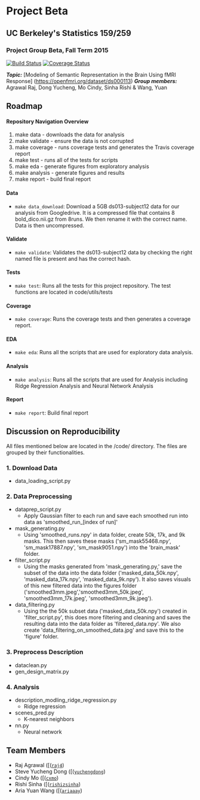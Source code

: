 # Project Beta
## UC Berkeley's Statistics 159/259
### Project Group Beta, Fall Term 2015 

[![Build Status](https://travis-ci.org/berkeley-stat159/project-beta.svg?branch=master)](https://travis-ci.org/berkeley-stat159/project-beta) 
[![Coverage Status](https://coveralls.io/repos/berkeley-stat159/project-beta/badge.svg?branch=master&service=github)](https://coveralls.io/github/berkeley-stat159/project-beta?branch=master)

_**Topic:**_ [Modeling of Semantic Representation in the Brain Using fMRI Response] (https://openfmri.org/dataset/ds000113)
_**Group members:**_ Agrawal Raj, Dong Yucheng, Mo Cindy, Sinha Rishi & Wang, Yuan


## Roadmap

#### Repository Navigation Overview 
1. make data -  downloads the data for analysis
2. make validate - ensure the data is not corrupted
3. make coverage - runs coverage tests and generates the Travis coverage report
4. make test - runs all of the tests for scripts 
5. make eda - generate figures from exploratory analysis
6. make analysis - generate figures and results
7. make report - build final report

#### Data
- `make data_download`: Download a 5GB ds013-subject12 data for our analysis from Googledrive. It is a compressed file that contains 8 bold_dico.nii.gz from 8runs. We then rename it with the correct name. Data is then uncompressed.

#### Validate
- `make validate`: Validates the ds013-subject12 data by checking the right named file is present and has the correct hash. 

#### Tests 
- `make test`: Runs all the tests for this project repository. The test functions are located in code/utils/tests

#### Coverage 
- `make coverage`: Runs the coverage tests and then generates a coverage report.

#### EDA
- `make eda`: Runs all the scripts that are used for exploratory data analysis.

#### Analysis
- `make analysis`: Runs all the scripts that are used for Analysis including Ridge Regression Analysis and Neural Network Analysis

#### Report
- `make report`: Build final report

## Discussion on Reproducibility 
All files mentioned below are located in the /code/ directory. 
The files are grouped by their functionalities. 

### 1. Download Data 
- data_loading_script.py 

### 2. Data Preprocessing 
- dataprep_script.py 
    - Apply Gaussian filter to each run and save each smoothed run into data as 'smoothed_run_[index of run]'
- mask_generating.py 
    - Using 'smoothed_runs.npy' in data folder, create 50k, 17k, and 9k masks. This then saves these masks ('sm_mask55468.npy', 'sm_mask17887.npy', 'sm_mask9051.npy') into the 'brain_mask' folder. 
- filter_script.py 
    - Using the masks generated from 'mask_generating.py,' save the subset of the data into the data folder ('masked_data_50k.npy', 'masked_data_17k.npy', 'masked_data_9k.npy'). It also saves visuals of this new filtered data into the figures folder ('smoothed3mm.jpeg','smoothed3mm_50k.jpeg', 'smoothed3mm_17k.jpeg', 'smoothed3mm_9k.jpeg'). 
- data_filtering.py 
    - Using the the 50k subset data ('masked_data_50k.npy') created in 'filter_script.py', this does more filtering and cleaning and saves the resulting data into the data folder as 'filtered_data.npy'. We also create 'data_filtering_on_smoothed_data.jpg' and save this to the 'figure' folder. 

### 3. Preprocess Description
- dataclean.py 
- gen_design_matrix.py 

### 4. Analysis 
- description_modling_ridge_regression.py 
    - Ridge regression 
- scenes_pred.py 
    - K-nearest neighbors
- nn.py 
    - Neural network 

## Team Members  
- Raj Agrawal ([([`raj4`](https://github.com/raj4))
- Steve Yucheng Dong ([([`yuchengdong`](https://github.com/yuchengdong))
- Cindy Mo ([([`cxmo`](https://github.com/cxmo))
- Rishi Sinha ([([`rishizsinha`](https://github.com/rishizsinha))
- Aria Yuan Wang ([([`ariaaay`](https://github.com/ariaaay))

